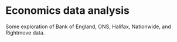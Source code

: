 # Economics data analysis

Some exploration of Bank of England, ONS, Halifax, Nationwide, and Rightmove data.
